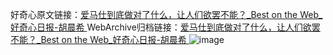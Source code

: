 好奇心原文链接：[爱马仕到底做对了什么，让人们欲罢不能？_Best on the Web_好奇心日报-胡晨希 ](https://www.qdaily.com/articles/10120.html)
WebArchive归档链接：[爱马仕到底做对了什么，让人们欲罢不能？_Best on the Web_好奇心日报-胡晨希 ](http://web.archive.org/web/20190623155643/https://www.qdaily.com/articles/10120.html)
![image](http://ww3.sinaimg.cn/large/007d5XDply1g3vv2tbgxaj30u03em1kx)